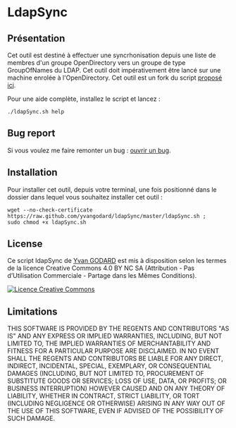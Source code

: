 LdapSync
========

Présentation
------------

Cet outil est destiné à effectuer une syncrhonisation depuis une liste de membres d'un groupe OpenDirectory vers un groupe de type GroupOfNames du LDAP.
Cet outil doit impérativement être lancé sur une machine enrolée à l'OpenDirectory.
Cet outil est un fork du script [proposé ici](http://goo.gl/lVnjFw).

Pour une aide complète, installez le script et lancez :

    ./ldapSync.sh help


Bug report
-------------

Si vous voulez me faire remonter un bug : [ouvrir un bug](https://github.com/ygodard/ldapsync/issues).


Installation
---------

Pour installer cet outil, depuis votre terminal, une fois positionné dans le dossier dans lequel vous souhaitez installer cet outil :

	wget --no-check-certificate https://raw.github.com/yvangodard/ldapSync/master/ldapSync.sh ; 
	sudo chmod +x ldapSync.sh


License
-------

Ce script ldapSync de [Yvan GODARD](http://www.yvangodard.me) est mis à disposition selon les termes de la licence Creative Commons 4.0 BY NC SA (Attribution - Pas d’Utilisation Commerciale - Partage dans les Mêmes Conditions).

<a rel="license" href="http://creativecommons.org/licenses/by-nc-sa/4.0"><img alt="Licence Creative Commons" style="border-width:0" src="http://i.creativecommons.org/l/by-nc-sa/4.0/88x31.png" /></a>


Limitations
-----------

THIS SOFTWARE IS PROVIDED BY THE REGENTS AND CONTRIBUTORS "AS IS" AND ANY
EXPRESS OR IMPLIED WARRANTIES, INCLUDING, BUT NOT LIMITED TO, THE IMPLIED
WARRANTIES OF MERCHANTABILITY AND FITNESS FOR A PARTICULAR PURPOSE ARE
DISCLAIMED. IN NO EVENT SHALL THE REGENTS AND CONTRIBUTORS BE LIABLE FOR ANY
DIRECT, INDIRECT, INCIDENTAL, SPECIAL, EXEMPLARY, OR CONSEQUENTIAL DAMAGES
(INCLUDING, BUT NOT LIMITED TO, PROCUREMENT OF SUBSTITUTE GOODS OR SERVICES;
LOSS OF USE, DATA, OR PROFITS; OR BUSINESS INTERRUPTION) HOWEVER CAUSED AND
ON ANY THEORY OF LIABILITY, WHETHER IN CONTRACT, STRICT LIABILITY, OR TORT
(INCLUDING NEGLIGENCE OR OTHERWISE) ARISING IN ANY WAY OUT OF THE USE OF THIS
SOFTWARE, EVEN IF ADVISED OF THE POSSIBILITY OF SUCH DAMAGE.